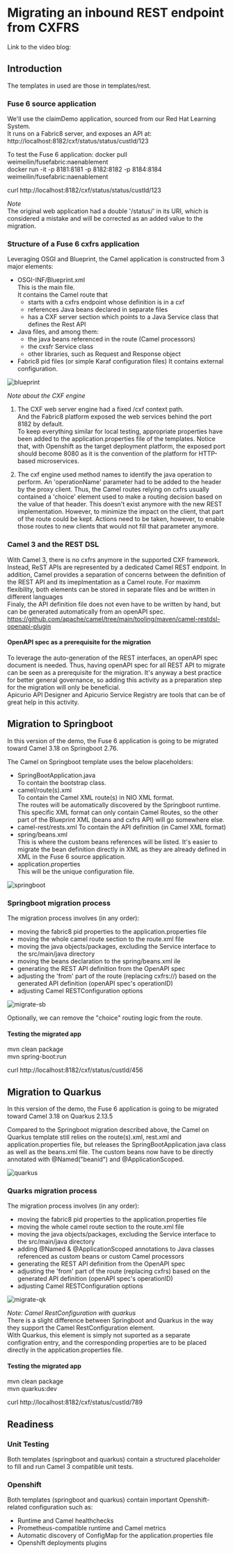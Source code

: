# Migrating an inbound REST endpoint from CXFRS
Link to the video blog:  


## Introduction
The templates in used are those in templates/rest.  

### Fuse 6 source application
We'll use the claimDemo application, sourced from our Red Hat Learning System.  
It runs on a Fabric8 server, and exposes an API at:
http://localhost:8182/cxf/status/status/custId/123

To test the Fuse 6 application:
docker pull weimeilin/fusefabric:naenablement  
docker run -it -p 8181:8181 -p 8182:8182 -p 8184:8184 weimeilin/fusefabric:naenablement

curl http://localhost:8182/cxf/status/status/custId/123

_Note_   
The original web application had a double '/status/' in its URI, which is considered a mistake and will be corrected as an added value to the migration. 

### Structure of a Fuse 6 cxfrs application
Leveraging OSGI and Blueprint, the Camel application is constructed from 3 major elements:
- OSGI-INF/Blueprint.xml  
This is the main file.  
It contains the Camel route that
  - starts with a cxfrs endpoint whose definition is in a cxf 
  - references Java beans declared in separate files
  - has a CXF server section which points to a Java Service class that defines the Rest API 
- Java files, and among them:
  - the java beans referenced in the route (Camel processors)
  - the cxsfr Service class
  - other libraries, such as Request and Response object
- Fabric8 pid files (or simple Karaf configuration files) 
It contains external configuration.  

![blueprint](images/cxfrs-blueprint.png?raw=true)
 
_Note about the CXF engine_   
1) The CXF web server engine had a fixed /cxf context path.  
And the Fabric8 platform exposed the web services behind the port 8182 by default.  
To keep everything similar for local testing, appropriate properties have been added to the application.properties file of the templates.
Notice that, with Openshift as the target deployment platform, the exposed port should become 8080 as it is the convention of the platform for HTTP-based microservices.

2) The cxf engine used method names to identify the java operation to perform.  An 'operationName' parameter had to be added to the header by the proxy client.  Thus, the Camel routes relying on cxfrs usually contained a 'choice' element used to make a routing decision based on the value of that header.  This doesn't exist anymore with the new REST implementation.  However, to minimize the impact on the client, that part of the route could be kept.  Actions need to be taken, however, to enable those routes to new clients that would not fill that parameter anymore.  

### Camel 3 and the REST DSL
With Camel 3, there is no cxfrs anymore in the supported CXF framework.  Instead, ReST APIs are represented by a dedicated Camel REST endpoint.  In addition, Camel provides a separation of concerns between the definition of the REST API and its imeplmentation as a Camel route.  For maximm flexibility, both elements can be stored in separate files and be written in different languages  
Finaly, the API definition file does not even have to be written by hand, but can be generated automatically from an openAPI spec.  
https://github.com/apache/camel/tree/main/tooling/maven/camel-restdsl-openapi-plugin  

#### OpenAPI spec as a prerequisite for the migration
To leverage the auto-generation of the REST interfaces, an openAPI spec document is needed.  Thus, having openAPI spec for all REST API to migrate can be seen as a prerequisite for the migration.  It's anyway a best practice for better general governance, so adding this activity as a preparation step for the migration will only be beneficial.  
Apicurio API Designer and Apicurio Service Registry are tools that can be of great help in this activity.

## Migration to Springboot
In this version of the demo, the Fuse 6 application is going to be migrated toward Camel 3.18 on Springboot 2.76.  

The Camel on Springboot template uses the below placeholders:  
- SpringBootApplication.java  
To contain the bootstrap class.   
- camel/route(s).xml  
To contain the Camel XML route(s) in NIO XML format.  
The routes will be automatically discovered by the Springboot runtime.  
This specific XML format can only contain Camel Routes, so the other part of the Blueprint XML (beans and cxfrs API) will go somewhere else.  
- camel-rest/rests.xml
To contain the API definition (in Camel XML format)
- spring/beans.xml  
This is where the custom beans references will be listed.  It's easier to migrate the bean definition directly in XML as they are already defined in XML in the Fuse 6 source application.
- application.properties  
This will be the unique configuration file.  

![springboot](images/rest-springboot.png?raw=true)
 

### Springboot migration process
The migration process involves (in any order):
- moving the fabric8 pid properties to the application.properties file
- moving the whole camel route section to the route.xml file
- moving the java objects/packages, excluding the Service interface to the src/main/java directory 
- moving the beans declaration to the spring/beans.xml ile
- generating the REST API definition from the OpenAPI spec
- adjusting the 'from' part of the route (replacing cxfrs://) based on the generated API definition (openAPI spec's operationID)
- adjusting Camel RESTConfiguration options  

![migrate-sb](images/migration-springboot-rest.png?raw=true)

Optionally, we can remove the "choice" routing logic from the route.

#### Testing the migrated app

mvn clean package  
mvn spring-boot:run  

curl http://localhost:8182/cxf/status/custId/456  



## Migration to Quarkus
In this version of the demo, the Fuse 6 application is going to be migrated toward Camel 3.18 on Quarkus 2.13.5  

Compared to the Springboot migration described above, the Camel on Quarkus template still relies on the route(s).xml, rest.xml and application.properties file, but releases the SpringBootApplication.java class as well as the beans.xml file.  The custom beans now have to be directly annotated with @Named("beanid") and @ApplicationScoped.

![quarkus](images/rest-quarkus.png?raw=true)

### Quarks migration process
The migration process involves (in any order):
- moving the fabric8 pid properties to the application.properties file
- moving the whole camel route section to the route.xml file
- moving the java objects/packages, excluding the Service interface to the src/main/java directory 
- adding @Named & @ApplicationScoped annotations to Java classes referenced as custom beans or custom Camel processors
- generating the REST API definition from the OpenAPI spec
- adjusting the 'from' part of the route (replacing cxfrs) based on the generated API definition (openAPI spec's operationID)
- adjusting Camel RESTConfiguration options 

![migrate-qk](images/migration-quarkus-rest.png?raw=true)

 
_Note: Camel RestConfiguration with quarkus_  
There is a slight difference between Springboot and Quarkus in the way they support the Camel RestConfiguration element.  
With Quarkus, this element is simply not suported as a separate configration entry, and the corresponding properties are to be placed directly in the application.properties file.  

#### Testing the migrated app
mvn clean package  
mvn quarkus:dev  

curl http://localhost:8182/cxf/status/custId/789  


## Readiness

### Unit Testing  
Both templates (springboot and quarkus) contain a structured placeholder to fill and run Camel 3 compatible unit tests.  

### Openshift  
Both templates (springboot and quarkus) contain important Openshift-related configuration such as:
- Runtime and Camel healthchecks  
- Prometheus-compatible runtime and Camel metrics 
- Automatic discovery of ConfigMap for the application.properties file
- Openshift deployments plugins  

